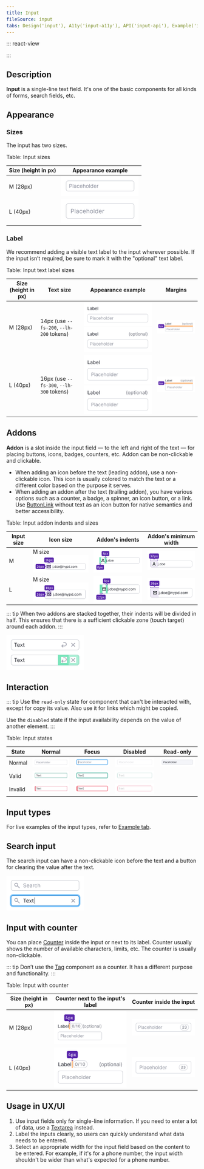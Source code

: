 ```yaml
---
title: Input
fileSource: input
tabs: Design('input'), A11y('input-a11y'), API('input-api'), Example('input-code'), Changelog('input-changelog')
---
```


::: react-view

<script lang="tsx">
import React from 'react';
import Input from '@semcore/ui/input';
import { ButtonLink } from '@semcore/ui/button';
import PlaygroundGeneration from '@components/PlaygroundGeneration';

import CheckM from '@semcore/ui/icon/Check/m';
import ArrowRightM from '@semcore/ui/icon/ArrowRight/m';

const SIZES = ['m', 'l'];
const STATES = ['normal', 'invalid', 'valid'];

const Preview = (preview) => {
  const { bool, select, radio } = preview('Input');

  const size = radio({
    key: 'size',
    defaultValue: 'm',
    label: 'Size',
    options: SIZES,
  });

  const state = select({
    key: 'state',
    defaultValue: 'normal',
    label: 'State',
    options: STATES.map((value) => ({
      name: value,
      value,
    })),
  });

  const before = bool({
    key: 'before',
    defaultValue: false,
    label: 'AddonLeft',
  });

  const after = bool({
    key: 'after',
    defaultValue: false,
    label: 'AddonRight',
  });

  const disabled = bool({
    key: 'disabled',
    defaultValue: false,
    label: 'Disabled',
  });

  const readOnly = bool({
    key: 'readOnly',
    defaultValue: false,
    label: 'Read-only',
  });

  return (
    <Input size={size} state={state}>
      {before && <Input.Addon><CheckM /></Input.Addon>}
      <Input.Value
        disabled={disabled}
        readOnly={readOnly}
        placeholder='Placeholder'
        aria-label='Input example'
      />
      {after &&
        <Input.Addon>
          <ButtonLink use='secondary'>
            <ButtonLink.Addon>
              <ArrowRightM />
            </ButtonLink.Addon>
          </ButtonLink>
        </Input.Addon>
      }
    </Input>
  );
};

const App = PlaygroundGeneration(Preview);
</script>

:::

## Description

**Input** is a single-line text field. It's one of the basic components for all kinds of forms, search fields, etc.

<!-- I'D REMOVED THIS LIST AT ALL
Other input types for entering certain data:

- [InputMask](/components/input-mask/input-mask)
- [InputNumber](/components/input-number/input-number)
- [InputPhone](/components/input-phone/input-phone)
- [InputTags](/components/input-tags/input-tags)
- [DatePicker](/components/date-picker/date-picker)
- [TimePicker](/components/time-picker/time-picker)
- [ColorPicker](/components/color-picker/color-picker)
- [Checkbox](/components/checkbox/checkbox)
- [Radio](/components/radio/radio) -->

## Appearance

### Sizes

The input has two sizes.

Table: Input sizes

| Size (height in px) | Appearance example      |
| ------------------- | ----------------------- |
| M (28px)            | ![](static/input-m.png) |
| L (40px)            | ![](static/input-l.png) |

### Label

We recommend adding a visible text label to the input wherever possible. If the input isn’t required, be sure to mark it with the "optional" text label.

Table: Input text label sizes

| Size (height in px) | Text size | Appearance example            | Margins                              |
| ------------------- | --------- | ----------------------------- | ------------------------------------ |
| M (28px)            | 14px (use `--fs-200`, `--lh-200` tokens) | ![](static/input-label-m.png) ![](static/input-optional-m.png) | ![](static/input-label-margin-m.png) |
| L (40px)            | 16px (use `--fs-300`, `--lh-300` tokens) | ![](static/input-label-l.png) ![](static/input-optional-l.png) | ![](static/input-label-margin-l.png) |

## Addons

**Addon** is a slot inside the input field — to the left and right of the text — for placing buttons, icons, badges, counters, etc. Addon can be non-clickable and clickable.

- When adding an icon before the text (leading addon), use a non-clickable icon. This icon is usually colored to match the text or a different color based on the purpose it serves.
- When adding an addon after the text (trailing addon), you have various options such as a counter, a badge, a spinner, an icon button, or a link. Use [ButtonLink](../button/button.md#button-with-link-styles) without text as an icon button for native semantics and better accessibility.

Table: Input addon indents and sizes

| Input size | Icon size   | Addon's indents      | Addon's minimum width       |
| ---------- | ----------- | -------------------- | --------------------------- |
| M    | M size ![](static/addon-m-icon.png) | ![](static/addon-m-padding.png) | ![](static/addon-m-width.png) |
| L    | M size ![](static/addon-l-icon.png) | ![](static/addon-l-padding.png) | ![](static/addon-l-width.png) |

::: tip
When two addons are stacked together, their indents will be divided in half. This ensures that there is a sufficient clickable zone (touch target) around each addon.
:::

![](static/padding_collapse.png)

## Interaction

::: tip
Use the `read-only` state for component that can't be interacted with, except for copy its value. Also use it for links which might be copied.

Use the `disabled` state if the input availability depends on the value of another element.
:::

Table: Input states

| State   | Normal        | Focus                 | Disabled       | Read-only     |
| ------- | ------------- | --------------------- | -------------- | ------------- |
| Normal  | ![](static/input-normal.png)   | ![](static/input-normal-focus.png)   | ![](static/input-normal-disabled.png)   | ![](static/input-readonly.png) |
| Valid   | ![](static/input-valid.png)     | ![](static/input-valid-focus.png)     | ![](static/input-valid-disabled.png)     |                                                        |
| Invalid | ![](static/input-invalid.png) | ![](static/input-invalid-focus.png) | ![](static/input-invalid-disabled.png) |                                                    |

## Input types

For live examples of the input types, refer to [Example tab](/components/input/input-code).

## Search input

The search input can have a non-clickable icon before the text and a button for clearing the value after the text.

![](static/search.png)

## Input with counter

You can place [Counter](/components/counter/counter) inside the input or next to its label. Counter usually shows the number of available characters, limits, etc. The counter is usually non-clickable.

::: tip
Don’t use the [Tag](/components/tag/tag) component as a counter. It has a different purpose and functionality.
:::

Table: Input with counter

| Size (height in px) | Counter next to the input's label  | Counter inside the input     |
| ------------------- | ---------------------------------- | ---------------------------- |
| M (28px)            | ![](static/counter-M.png)          | ![](static/counter-in-m.png) |
| L (40px)            | ![](static/counter-L.png)          | ![](static/counter-in-l.png) |

## Usage in UX/UI

1. Use input fields only for single-line information. If you need to enter a lot of data, use a [Textarea](/components/textarea/textarea) instead.
2. Label the inputs clearly, so users can quickly understand what data needs to be entered.
3. Select an appropriate width for the input field based on the content to be entered. For example, if it's for a phone number, the input width shouldn't be wider than what's expected for a phone number.

